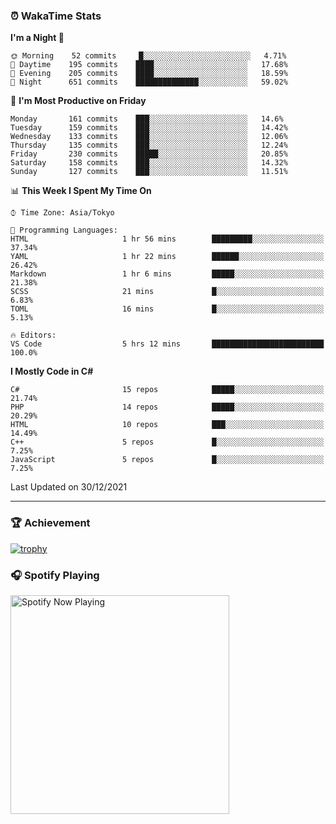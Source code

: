 ### ⏰ WakaTime Stats


<!--START_SECTION:waka-->
**I'm a Night 🦉** 

```text
🌞 Morning    52 commits     █░░░░░░░░░░░░░░░░░░░░░░░░   4.71% 
🌆 Daytime    195 commits    ████░░░░░░░░░░░░░░░░░░░░░   17.68% 
🌃 Evening    205 commits    ████░░░░░░░░░░░░░░░░░░░░░   18.59% 
🌙 Night      651 commits    ██████████████░░░░░░░░░░░   59.02%

```
📅 **I'm Most Productive on Friday** 

```text
Monday       161 commits    ███░░░░░░░░░░░░░░░░░░░░░░   14.6% 
Tuesday      159 commits    ███░░░░░░░░░░░░░░░░░░░░░░   14.42% 
Wednesday    133 commits    ███░░░░░░░░░░░░░░░░░░░░░░   12.06% 
Thursday     135 commits    ███░░░░░░░░░░░░░░░░░░░░░░   12.24% 
Friday       230 commits    █████░░░░░░░░░░░░░░░░░░░░   20.85% 
Saturday     158 commits    ███░░░░░░░░░░░░░░░░░░░░░░   14.32% 
Sunday       127 commits    ███░░░░░░░░░░░░░░░░░░░░░░   11.51%

```


📊 **This Week I Spent My Time On** 

```text
⌚︎ Time Zone: Asia/Tokyo

💬 Programming Languages: 
HTML                     1 hr 56 mins        █████████░░░░░░░░░░░░░░░░   37.34% 
YAML                     1 hr 22 mins        ██████░░░░░░░░░░░░░░░░░░░   26.42% 
Markdown                 1 hr 6 mins         █████░░░░░░░░░░░░░░░░░░░░   21.38% 
SCSS                     21 mins             █░░░░░░░░░░░░░░░░░░░░░░░░   6.83% 
TOML                     16 mins             █░░░░░░░░░░░░░░░░░░░░░░░░   5.13%

🔥 Editors: 
VS Code                  5 hrs 12 mins       █████████████████████████   100.0%

```

**I Mostly Code in C#** 

```text
C#                       15 repos            █████░░░░░░░░░░░░░░░░░░░░   21.74% 
PHP                      14 repos            █████░░░░░░░░░░░░░░░░░░░░   20.29% 
HTML                     10 repos            ███░░░░░░░░░░░░░░░░░░░░░░   14.49% 
C++                      5 repos             █░░░░░░░░░░░░░░░░░░░░░░░░   7.25% 
JavaScript               5 repos             █░░░░░░░░░░░░░░░░░░░░░░░░   7.25%

```



 Last Updated on 30/12/2021
<!--END_SECTION:waka-->

---

### 🏆 Achievement

[![trophy](https://github-profile-trophy.vercel.app/?username=Slime-hatena&theme=flat&no-bg=true&no-frame=true&column=8)](https://github.com/ryo-ma/github-profile-trophy)

### 🎧 Spotify Playing

[<img src="https://spotify-now-playing-slime-hatena.vercel.app/api/spotify-playing" alt="Spotify Now Playing" width="350" />](https://open.spotify.com/user/slime_hatena)

<!--
**Slime-hatena/Slime-hatena** is a ✨ _special_ ✨ repository because its `README.md` (this file) appears on your GitHub profile.

Here are some ideas to get you started:

- 🔭 I’m currently working on ...
- 🌱 I’m currently learning ...
- 👯 I’m looking to collaborate on ...
- 🤔 I’m looking for help with ...
- 💬 Ask me about ...
- 📫 How to reach me: ...
- 😄 Pronouns: ...
- ⚡ Fun fact: ...
-->
